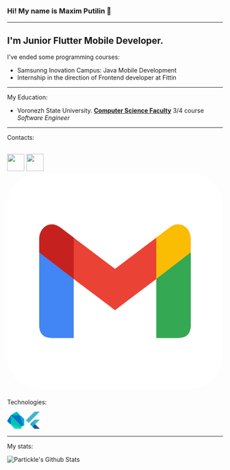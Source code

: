 ### Hi! My name is Maxim Putilin 👋
---
I'm Junior Flutter Mobile Developer. 
---
I've ended some programming courses:
- Samsunng Inovation Campus: Java Mobile Development
- Internship in the direction of Frontend developer at Fittin
---
My Education:
- Voronezh State University. <b><a href="https://cs.vsu.ru">Computer Science Faculty</a></b> 3/4 course <i>Software Engineer</i>
---
Contacts:

<a href="https://vk.com/putilin_m"><img src="https://www.svgrepo.com/show/331634/vk-v2.svg" style="width:40px; height:40px;"/></a>
<a href="https://t.me/lemoner"><img src="https://www.svgrepo.com/show/452115/telegram.svg" style="width:40px; height:40px;"/></a>
<a href="putilin.md@gmail.com"><svg xmlns="http://www.w3.org/2000/svg" aria-label="Gmail" role="img" viewBox="0 0 512.00 512.00" fill="#000000"><g id="SVGRepo_bgCarrier" stroke-width="0"><rect x="0" y="0" width="512.00" height="512.00" rx="256" fill="#7ed0ec" strokewidth="0"></rect></g><g id="SVGRepo_tracerCarrier" stroke-linecap="round" stroke-linejoin="round"></g><g id="SVGRepo_iconCarrier"><rect width="512" height="512" rx="15%" fill="#ffffff"></rect><path d="M158 391v-142l-82-63V361q0 30 30 30" fill="#4285f4"></path><path d="M 154 248l102 77l102-77v-98l-102 77l-102-77" fill="#ea4335"></path><path d="M354 391v-142l82-63V361q0 30-30 30" fill="#34a853"></path><path d="M76 188l82 63v-98l-30-23c-27-21-52 0-52 26" fill="#c5221f"></path><path d="M436 188l-82 63v-98l30-23c27-21 52 0 52 26" fill="#fbbc04"></path></g></svg></a>
---
Technologies:

<img src="https://github.com/devicons/devicon/blob/master/icons/dart/dart-original.svg" style="width:40px; height:40px;"/><img src="https://github.com/devicons/devicon/blob/master/icons/flutter/flutter-original.svg" style="width:40px; height:40px;"/>

---
My stats:

<img align="left" alt="Partickle's Github Stats" src="https://github-readme-stats.vercel.app/api?username=partickle&show_icons=true&hide_border=true&title_color=bddfff&bg_color=1a1b27&text_color=ffffff&count_private=true&include_all_commits=true" />
